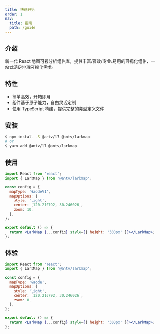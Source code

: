 ```yaml
---
title: 快速开始
order: 1
nav:
  title: 指南
  path: /guide
---
```


## 介绍

新一代 React 地图可视分析组件库，提供丰富/高效/专业/易用的可视化组件，一站式满足地理可视化需求。

## 特性

- 简单高效，开箱即用
- 组件基于原子能力，自由灵活定制
- 使用 TypeScript 构建，提供完整的类型定义文件

## 安装

```bash
$ npm install -S @antv/l7 @antv/larkmap
# or
$ yarn add @antv/l7 @antv/larkmap
```

## 使用

```jsx | pure
import React from 'react';
import { LarkMap } from '@antv/larkmap';

const config = {
  mapType: 'GaodeV1',
  mapOptions: {
    style: 'light',
    center: [120.210792, 30.246026],
    zoom: 10,
  },
};

export default () => {
  return <LarkMap {...config} style={{ height: '300px' }}></LarkMap>;
};
```

## 体验

```jsx
import React from 'react';
import { LarkMap } from '@antv/larkmap';

const config = {
  mapType: 'Gaode',
  mapOptions: {
    style: 'light',
    center: [120.210792, 30.246026],
    zoom: 8,
  },
};

export default () => {
  return <LarkMap {...config} style={{ height: '300px' }}></LarkMap>;
};
```
